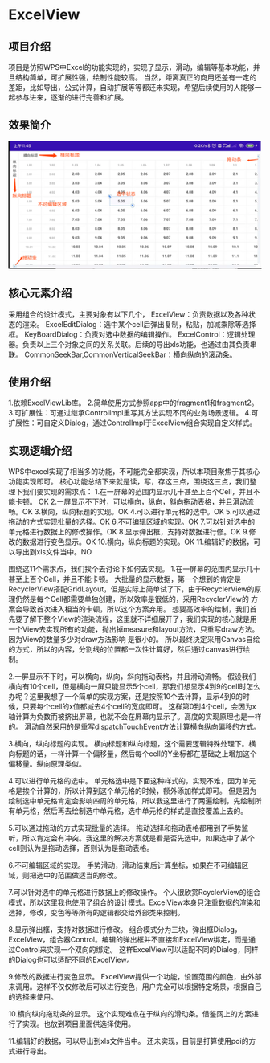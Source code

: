# ExcelView

## 项目介绍
项目是仿照WPS中Excel的功能实现的，实现了显示，滑动，编辑等基本功能，并且结构简单，可扩展性强，绘制性能较高。
当然，距离真正的商用还差有一定的差距，比如导出，公式计算，自动扩展等等都还未实现，希望后续使用的人能够一起参与进来，逐渐的进行完善和扩展。

## 效果简介
![效果图](pics/img/desc.png)

## 核心元素介绍
采用组合的设计模式，主要对象有以下几个，
ExcelView：负责数据以及各种状态的渲染。
ExcelEditDialog：选中某个cell后弹出复制，粘贴，加减乘除等选择框。
KeyBoardDialog：负责对选中数据的编辑操作。
ExcelControl：逻辑处理器。负责以上三个对象之间的关系关联。后续的导出xls功能，也通过由其负责串联。
CommonSeekBar,CommonVerticalSeekBar：横向纵向的滚动条。


## 使用介绍
1.依赖ExcelViewLib库。
2.简单使用方式参照app中的fragment1和fragment2。
3.可扩展性：可通过继承ControlImpl重写其方法实现不同的业务场景逻辑。
4.可扩展性：可自定义Dialog，通过ControlImpl于ExcelView组合实现自定义样式。



## 实现逻辑介绍
WPS中excel实现了相当多的功能，不可能完全都实现，所以本项目聚焦于其核心功能实现即可。
核心功能总结下来就是读，写，存这三点，围绕这三点，我们整理下我们要实现的需求点：
1.在一屏幕的范围内显示几十甚至上百个Cell，并且不能卡顿。 OK
2.一屏显示不下时，可以横向，纵向，斜向拖动表格，并且滑动流畅。OK
3.横向，纵向标题的实现。OK
4.可以进行单元格的选中。OK
5.可以通过拖动的方式实现批量的选择。OK
6.不可编辑区域的实现。OK
7.可以针对选中的单元格进行数据上的修改操作。OK
8.显示弹出框，支持对数据进行修。OK
9.修改的数据进行变色显示。OK
10.横向，纵向标题的实现。OK
11.编辑好的数据，可以导出到xls文件当中。NO

围绕这11个需求点，我们挨个去讨论下如何去实现。
1.在一屏幕的范围内显示几十甚至上百个Cell，并且不能卡顿。
大批量的显示数据，第一个想到的肯定是RecyclerView搭配GridLayout，但是实际上简单试了下，由于RecyclerView的原理仍然是每个Cell都需要单独创建，所以效率是很低的，采用RecyclerView的
方案会导致首次进入相当的卡顿，所以这个方案弃用。
想要高效率的绘制，我们首先要了解下整个View的渲染流程，这里就不详细展开了，我们实现的核心就是用一个View去实现所有的功能，抛出掉measure和layout方法，只重写draw方法。因为View的数量多少对draw方法影响
是很小的。
所以最终决定采用Canvas自绘的方式，所以的内容，分割线的位置都一次性计算好，然后通过canvas进行绘制。

2.一屏显示不下时，可以横向，纵向，斜向拖动表格，并且滑动流畅。
假设我们横向有10个cell，但是横向一屏只能显示5个cell，那我们想显示4到9的cell时怎么办呢？这里我想了一个简单的实现方案，还是按照10个去计算，显示4到9的时候，只要每个cell的x值都减去4个cell的宽度即可。
这样第0到4个cell，会因为x轴计算为负数而被挤出屏幕，也就不会在屏幕内显示了。高度的实现原理也是一样的。
滑动自然采用的是重写dispatchTouchEvent方法计算横向纵向偏移的方式。

3.横向，纵向标题的实现。
横向标题和纵向标题，这个需要逻辑特殊处理下。横向标题的话，一样计算一个偏移量，然后每个cell的Y坐标都在基础之上增加这个偏移量。纵向原理类似。


4.可以进行单元格的选中。
单元格选中是下面这种样式的，实现不难，因为单元格是挨个计算的，所以计算到这个单元格的时候，额外添加样式即可。
但是因为绘制选中单元格肯定会影响四周的单元格，所以我这里进行了两遍绘制，先绘制所有单元格，然后再去绘制选中单元格，选中单元格的样式是直接覆盖上去的。

5.可以通过拖动的方式实现批量的选择。
拖动选择和拖动表格都用到了手势监听，所以肯定会有冲突。我这里的解决方案就是看是否先选中，如果选中了某个cell则认为是拖动选择，否则认为是拖动表格。

6.不可编辑区域的实现。
手势滑动，滑动结束后计算坐标，如果在不可编辑区域，则把选中的范围做适当的修改。

7.可以针对选中的单元格进行数据上的修改操作。
个人很欣赏RcyclerView的组合模式，所以这里我也使用了组合的设计模式。ExcelView本身只注重数据的渲染和选择，修改，变色等等所有的逻辑都交给外部类来控制。

8.显示弹出框，支持对数据进行修改。
组合模式分为三块，弹出框Dialog， ExcelView，组合器Control。编辑的弹出框并不直接和ExcelView绑定，而是通过Control来实现一个双向的绑定。
这样ExcelView可以适配不同的Dialog，同样的Dialog也可以适配不同的ExcelView。

9.修改的数据进行变色显示。
ExcelView提供一个功能，设置范围的颜色，由外部来调用。这样不仅仅修改后可以进行变色，用户完全可以根据特定场景，根据自己的选择来使用。

10.横向纵向拖动条的显示。
这个实现难点在于纵向的滑动条。借鉴网上的方案进行了实现。也放到项目里面供选择使用。

11.编辑好的数据，可以导出到xls文件当中。
还未实现，目前是打算使用poi的方式进行导出。



